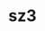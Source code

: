 ---
title: "sz3"
layout: cache
categories: [package, v2025.07.0]
meta: {"compilers": ["cce@18.0.0", "gcc@11.4.0", "intel-oneapi-compilers@2025.1.0"], "num_specs": 5, "num_specs_by_stack": {"e4s": 2, "e4s-cray-rhel": 1, "e4s-neoverse-v2": 1, "e4s-oneapi": 1, "root": 5}, "oss": ["rhel8", "ubuntu22.04"], "platforms": ["linux"], "stacks": ["e4s", "e4s-cray-rhel", "e4s-neoverse-v2", "e4s-oneapi", "root"], "targets": ["neoverse_v2", "x86_64_v3"], "versions": ["3.2.0"]}
spec_details: [{"compiler": "cce@18.0.0", "hash": "gd5batrk7r7xh3woed3nj7vrmgjihvt2", "os": "rhel8", "platform": "linux", "size": "-", "stacks": ["e4s-cray-rhel", "root"], "target": "x86_64_v3", "variants": ["build_system=cmake", "build_type=Release", "commit=b3dab4018425803a55d8073dc55dade7fa46b7b4", "generator=make", "~hdf5", "~ipo", "+mdz"], "versions": ["3.2.0"]}, {"compiler": "gcc@11.4.0", "hash": "huxzpmu5ifetjtkjcssfqg5lomfcdtr3", "os": "ubuntu22.04", "platform": "linux", "size": "-", "stacks": ["e4s", "root"], "target": "x86_64_v3", "variants": ["build_system=cmake", "build_type=Release", "commit=b3dab4018425803a55d8073dc55dade7fa46b7b4", "generator=make", "~hdf5", "~ipo", "+mdz"], "versions": ["3.2.0"]}, {"compiler": "gcc@11.4.0", "hash": "l3tjdc3l4apqye6fog6lhzzrwttwbdeg", "os": "ubuntu22.04", "platform": "linux", "size": "-", "stacks": ["e4s-neoverse-v2", "root"], "target": "neoverse_v2", "variants": ["build_system=cmake", "build_type=Release", "commit=b3dab4018425803a55d8073dc55dade7fa46b7b4", "generator=make", "~hdf5", "~ipo", "+mdz"], "versions": ["3.2.0"]}, {"compiler": "gcc@11.4.0", "hash": "o65w2evzh4thfht433epnz3jgchlwywx", "os": "ubuntu22.04", "platform": "linux", "size": "-", "stacks": ["e4s", "root"], "target": "x86_64_v3", "variants": ["build_system=cmake", "build_type=Release", "commit=b3dab4018425803a55d8073dc55dade7fa46b7b4", "generator=make", "~hdf5", "~ipo", "+mdz"], "versions": ["3.2.0"]}, {"compiler": "intel-oneapi-compilers@2025.1.0", "hash": "z27oeiad4xwiexkqwjohvkktw4hp2ewp", "os": "ubuntu22.04", "platform": "linux", "size": "-", "stacks": ["e4s-oneapi", "root"], "target": "x86_64_v3", "variants": ["build_system=cmake", "build_type=Release", "commit=b3dab4018425803a55d8073dc55dade7fa46b7b4", "generator=make", "~hdf5", "~ipo", "+mdz"], "versions": ["3.2.0"]}]
---